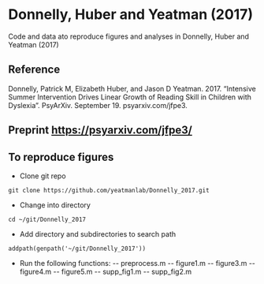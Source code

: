 # Donnelly, Huber and Yeatman (2017)
Code and data ato reproduce figures and analyses in Donnelly, Huber and Yeatman (2017)

## Reference
Donnelly, Patrick M, Elizabeth Huber, and Jason D Yeatman. 2017. “Intensive Summer Intervention Drives Linear Growth of Reading Skill in Children with Dyslexia”. PsyArXiv. September 19. psyarxiv.com/jfpe3.

## Preprint https://psyarxiv.com/jfpe3/

## To reproduce figures
- Clone git repo
~~~~
git clone https://github.com/yeatmanlab/Donnelly_2017.git
~~~~
- Change into directory
~~~~
cd ~/git/Donnelly_2017
~~~~
- Add directory and subdirectories to search path
~~~~
addpath(genpath('~/git/Donnelly_2017'))
~~~~
- Run the following functions:
-- preprocess.m
-- figure1.m
-- figure3.m
-- figure4.m
-- figure5.m
-- supp_fig1.m
-- supp_fig2.m

